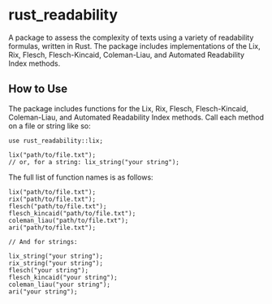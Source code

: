# rust_readability
A package to assess the complexity of texts using a variety of readability formulas, written in Rust. The package includes implementations of the Lix, Rix, Flesch, Flesch-Kincaid, Coleman-Liau, and Automated Readability Index methods.

## How to Use
The package includes functions for the Lix, Rix, Flesch, Flesch-Kincaid, Coleman-Liau, and Automated Readability Index methods. Call each method on a file or string like so:

```
use rust_readability::lix;

lix("path/to/file.txt");
// or, for a string: lix_string("your string");
```

The full list of function names is as follows:
```
lix("path/to/file.txt");
rix("path/to/file.txt");
flesch("path/to/file.txt");
flesch_kincaid("path/to/file.txt");
coleman_liau("path/to/file.txt");
ari("path/to/file.txt");

// And for strings:

lix_string("your string");
rix_string("your string");
flesch("your string");
flesch_kincaid("your string");
coleman_liau("your string");
ari("your string");
```

